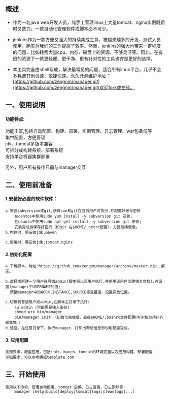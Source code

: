 ## 概述

* 作为一名java web开发人员，纯手工管理linux上大量tomcat、nginx实例既费时又费力，一款自动化管理软件或脚本必不可少。

* jenkins作为一款方便又强大的持续集成工具，被越来越多的开发、测试人员使用，确实为我们的工作提高了效率。然而，jenkins的强大也带来一定程度的问题，比如耗费大量cpu、内存、磁盘上的资源，不够灵活等。因此，在有限的资源下一款更轻便、更干净、更有针对性的工具也许是更好的选择。

* 本工具完全由shell写成，解决最常见的问题，适合所有linux平台，几乎不会多耗费其他资源，敏捷快速。永久开源维护地址：[https://github.com/zengnm/manager.git](https://github.com/zengnm/manager.git)欢迎fork或拍砖。

## 一、使用说明

  #### 功能特点:

  功能丰富,包括自动配置、构建、部署、实例管理、日志管理、war包备份等  
    集中配置，方便管理  
    jdk、tomcat多版本兼容  
    可拆分成构建系统、部署系统  
    支持单台机器集群部署

另外，用户所有操作只需与manager交互

## 二、使用前准备

#### 1.安装好必要的软件软件：

```
a.安装subversion或git,使得svn和git在当前用户可执行.并配置好账号密码
    在centos中使用sudo yum install -y subversion git 安装;
    在ubuntu中使用sudo apt-get install -y subversion git 安装;
    安装完成后保存好密码（如git 在$HOME/.netrc配置），方便后续使用。
b.构建时，需安装jdk,maven

c.部署时，需安装jdk,tomcat,nginx
```

#### 2.初始化配置

```
a.下载脚本，地址:https://github.com/zengnm/manager/archive/master.zip ,解压。

b.选择或新建一个用户账号如admin(脚本将以该用户执行,并使用该用户创建相关文档),并设置为manager中USERNAME的值;
  调整manager中的WORK,INSTANCE,SOURCE等变量值，设置存放位置。

c.切换到普通用户如admin,在脚本主目录下执行:
    su admin (可能需要输入密码)
    chmod u+x bin/manager
    bin/manager init （初始化完成后，会在$HOME/.bashrc文件配置PATH和自动补齐脚本等。）
d.验证。在任意目录下，执行manager，打印出帮助信息即说明配置完成。
```

#### 3. 应用配置

```
按照要求，配置应用，包括:jdk、maven、tomcat的环境变量以及应用构建、部署配置
详细要求，可以参考模板template.com
```

## 三、开始使用

```
使用以下命令，管理自动部署、tomcat 启停、日志查看、日志删除等:
    manager [help|build|deploy|tomcat|logs|cleanlogs|...]
```



